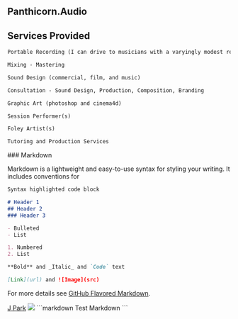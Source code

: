 
## Panthicorn.Audio

## Services Provided
```markdown
Portable Recording (I can drive to musicians with a varyingly modest recording setup OR I can transport instruments and performers to one of 3 studios)

Mixing - Mastering

Sound Design (commercial, film, and music)

Consultation - Sound Design, Production, Composition, Branding

Graphic Art (photoshop and cinema4d)

Session Performer(s)

Foley Artist(s)

Tutoring and Production Services
```

<div style="display:none">
## Welcome to GitHub Pages

You can use the [editor on GitHub](https://github.com/infinesse/meowterspace.github.io/edit/master/README.md) to maintain and preview the content for your website in Markdown files.

Whenever you commit to this repository, GitHub Pages will run [Jekyll](https://jekyllrb.com/) to rebuild the pages in your site, from the content in your Markdown files.
</div>
### Markdown

Markdown is a lightweight and easy-to-use syntax for styling your writing. It includes conventions for

```markdown
Syntax highlighted code block

# Header 1
## Header 2
### Header 3

- Bulleted
- List

1. Numbered
2. List

**Bold** and _Italic_ and `Code` text

[Link](url) and ![Image](src)
```

For more details see [GitHub Flavored Markdown](https://guides.github.com/features/mastering-markdown/).

<div style="display:none">
### Jekyll Themes

Your Pages site will use the layout and styles from the Jekyll theme you have selected in your [repository settings](https://github.com/infinesse/meowterspace.github.io/settings). The name of this theme is saved in the Jekyll `_config.yml` configuration file.

### Support or Contact

Having trouble with Pages? Check out our [documentation](https://help.github.com/categories/github-pages-basics/) or [contact support](https://github.com/contact) and we’ll help you sort it out.
</div>
<a href="https://cdnb.artstation.com/p/assets/images/images/009/993/939/large/john-park-15385295-606099665600-2930214447586830138-o.jpg?1521997890">J Park</a>
<img src="https://cdnb.artstation.com/p/assets/images/images/009/993/939/large/john-park-15385295-606099665600-2930214447586830138-o.jpg?1521997890" />
```markdown
Test Markdown
```
